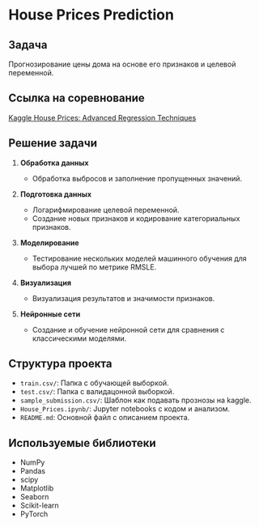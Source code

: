 # House Prices Prediction

## Задача
Прогнозирование цены дома на основе его признаков и целевой переменной.

## Ссылка на соревнование
[Kaggle House Prices: Advanced Regression Techniques](https://www.kaggle.com/competitions/house-prices-advanced-regression-techniques/overview)

## Решение задачи

1. **Обработка данных**
   - Обработка выбросов и заполнение пропущенных значений.

2. **Подготовка данных**
   - Логарифмирование целевой переменной.
   - Создание новых признаков и кодирование категориальных признаков.

3. **Моделирование**
   - Тестирование нескольких моделей машинного обучения для выбора лучшей по метрике RMSLE.

4. **Визуализация**
   - Визуализация результатов и значимости признаков.

5. **Нейронные сети**
   - Создание и обучение нейронной сети для сравнения с классическими моделями.

## Структура проекта

- `train.csv/`: Папка с обучающей выборкой.
- `test.csv/`: Папка с валидацонной выборкой.
- `sample_submission.csv/`: Шаблон как подавать прознозы на kaggle.
- `House_Prices.ipynb/`: Jupyter notebooks с кодом и анализом.
- `README.md`: Основной файл с описанием проекта.

## Используемые библиотеки

- NumPy
- Pandas
- scipy
- Matplotlib
- Seaborn
- Scikit-learn
- PyTorch

